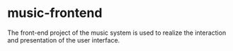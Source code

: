 # music-frontend
The front-end project of the music system is used to realize the interaction and presentation of the user interface.
